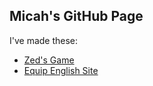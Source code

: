 ## Micah's GitHub Page

I've made these:
* [Zed's Game](zed/index.html)
* [Equip English Site](equip/index.md)
